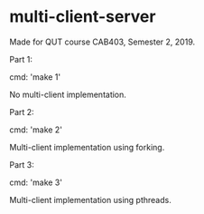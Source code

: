 # multi-client-server

Made for QUT course CAB403, Semester 2, 2019.

Part 1:

cmd: 'make 1'

No multi-client implementation.

Part 2:

cmd: 'make 2'

Multi-client implementation using forking.

Part 3:

cmd: 'make 3'

Multi-client implementation using pthreads.
